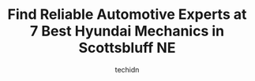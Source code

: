 ---
layout: ampstory
image: https://images.unsplash.com/photo-1563059999-9bcd13ce672d?ixlib=rb-4.0.3&ixid=MnwxMjA3fDB8MHxwaG90by1wYWdlfHx8fGVufDB8fHx8&auto=format&fit=crop&w=640&h=853&q=80
author: techidn
featured: false
description: Trust your vehicles maintenance and repairs to the 7 best Hyundai Mechanic in Scottsbluff NE, USA. With their extensive experience, cutting-edge technology, and commitment to customer satis
title: Find Reliable Automotive Experts at 7 Best Hyundai Mechanics in Scottsbluff NE
cover:
   title: Find Reliable Automotive Experts at 7 Best Hyundai Mechanics in Scottsbluff NE
   subtitle: Rickpate
   background: https://images.unsplash.com/photo-1563059999-9bcd13ce672d?ixlib=rb-4.0.3&ixid=MnwxMjA3fDB8MHxwaG90by1wYWdlfHx8fGVufDB8fHx8&auto=format&fit=crop&w=640&h=853&q=80

pages: 
 - layout: thirds
   top: <h1>#1 Russels Automotive</h1>
   bottom: "<p>Ive been using Russells for the past 6 years.  They are very professional, always give me an estimate before the job is done, and they guarantee their work for 36 months</p>"
   background: https://www.knot35.com/toplist/wp-content/uploads/2023/06/best-hyundai-mechanic-1-in-scottsbluff-ne-1685841520.jpeg
   backgroundblur: true
 - layout: thirds
   top: <h1>#2 Nemnich Automotive</h1>
   bottom: "<p>4010 10th St, Gering, NE 69341, United States</p>"
   background: https://www.knot35.com/toplist/wp-content/uploads/2023/06/best-hyundai-mechanic-2-in-scottsbluff-ne-1685841520.jpeg
   cta:
      link: https://www.knot35.com/toplist/find-reliable-automotive-experts-at-7-best-hyundai-mechanics-in-scottsbluff-ne/
      text: Find Reliable Automotive Experts at 7 Best Hyundai Mechanics in Scottsbluff NE
 - layout: thirds
   top: <h1>#3 Nebraskaland Tire & Service - Scottsbluff Commercial</h1>
   bottom: "<p>3588 Immigrant Trl Dr, Scottsbluff, NE 69361, United States</p>"
   background: https://www.knot35.com/toplist/wp-content/uploads/2023/06/best-hyundai-mechanic-3-in-scottsbluff-ne-1685841521.jpeg
   cta:
      link: https://www.knot35.com/toplist/find-reliable-automotive-experts-at-7-best-hyundai-mechanics-in-scottsbluff-ne/
      text: Find Reliable Automotive Experts at 7 Best Hyundai Mechanics in Scottsbluff NE
 - layout: thirds
   top: <h1>#4 Arts Repair Service, LLC</h1>
   bottom: "<p>40840 Sugar Factory Rd, Scottsbluff, NE 69361, United States</p>"
   background: https://images.unsplash.com/photo-1549241520-425e3dfc01cb?ixlib=rb-4.0.3&ixid=MnwxMjA3fDB8MHxwaG90by1wYWdlfHx8fGVufDB8fHx8&auto=format&fit=crop&w=640&h=853&q=80
   cta:
      link: https://www.knot35.com/toplist/find-reliable-automotive-experts-at-7-best-hyundai-mechanics-in-scottsbluff-ne/
      text: Find Reliable Automotive Experts at 7 Best Hyundai Mechanics in Scottsbluff NE
 - layout: thirds
   top: <h1>#5 Twin City Auto</h1>
   bottom: "<p>1802 E Overland, Scottsbluff, NE 69361, United States</p>"
   background: https://images.unsplash.com/photo-1541356665065-22676f35dd40?ixlib=rb-4.0.3&ixid=MnwxMjA3fDB8MHxwaG90by1wYWdlfHx8fGVufDB8fHx8&auto=format&fit=crop&w=640&h=853&q=80
   cta:
      link: https://www.knot35.com/toplist/find-reliable-automotive-experts-at-7-best-hyundai-mechanics-in-scottsbluff-ne/
      text: Find Reliable Automotive Experts at 7 Best Hyundai Mechanics in Scottsbluff NE
 - layout: thirds
   top: <h1>#6 Bee Line Services Inc</h1>
   bottom: "<p>1608 Ave A, Scottsbluff, NE 69361, United States</p>"
   background: https://images.unsplash.com/photo-1608501821300-4f99e58bba77?ixlib=rb-4.0.3&ixid=MnwxMjA3fDB8MHxwaG90by1wYWdlfHx8fGVufDB8fHx8&auto=format&fit=crop&w=640&h=853&q=80
   cta:
      link: https://www.knot35.com/toplist/find-reliable-automotive-experts-at-7-best-hyundai-mechanics-in-scottsbluff-ne/
      text: Find Reliable Automotive Experts at 7 Best Hyundai Mechanics in Scottsbluff NE
 - layout: thirds
   top: <h1>#7 Hi Tech Auto Services</h1>
   bottom: "<p>230330 Highland Rd, Scottsbluff, NE 69361, United States</p>"
   background: https://images.unsplash.com/photo-1522441815192-d9f04eb0615c?ixlib=rb-4.0.3&ixid=MnwxMjA3fDB8MHxwaG90by1wYWdlfHx8fGVufDB8fHx8&auto=format&fit=crop&w=640&h=853&q=80
   cta:
      link: https://www.knot35.com/toplist/find-reliable-automotive-experts-at-7-best-hyundai-mechanics-in-scottsbluff-ne/
      text: Find Reliable Automotive Experts at 7 Best Hyundai Mechanics in Scottsbluff NE
 - layout: thirds
   middle: Continue reading...
   background: https://plus.unsplash.com/premium_photo-1664640458616-3c74f8cb4589?ixlib=rb-4.0.3&ixid=MnwxMjA3fDB8MHxwaG90by1wYWdlfHx8fGVufDB8fHx8&auto=format&fit=crop&w=640&h=853&q=80
   cta:
      link: https://www.knot35.com/toplist/find-reliable-automotive-experts-at-7-best-hyundai-mechanics-in-scottsbluff-ne/
      text: Find Reliable Automotive Experts at 7 Best Hyundai Mechanics in Scottsbluff NE
      
---